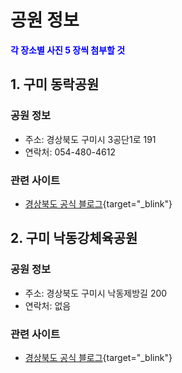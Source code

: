 # 공원 정보  



<span style="color: blue">**각 장소별 사진 5 장씩 첨부할 것** </span>  





## 1. 구미 동락공원  



### 공원 정보  



- 주소: 경상북도 구미시 3공단1로 191
- 연락처: 054-480-4612  



### 관련 사이트  



- [경상북도 공식 블로그](https://blog.naver.com/pride_gb/222514128304){target="_blink"}  



## 2. 구미 낙동강체육공원  



### 공원 정보  



- 주소: 경상북도 구미시 낙동제방길 200  
- 연락처: 없음  



### 관련 사이트  



- [경상북도 공식 블로그](https://blog.naver.com/pride_gb/222563226405){target="_blink"}  



